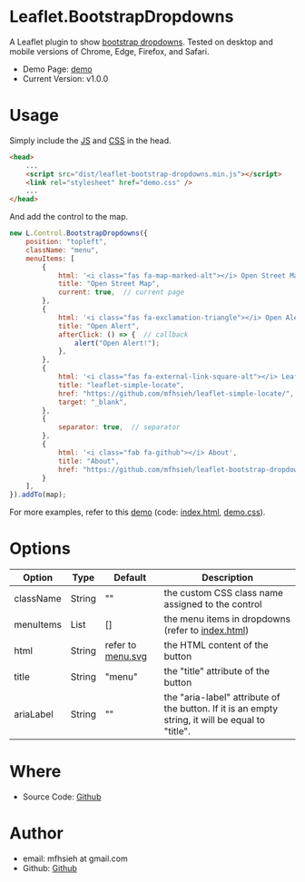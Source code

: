 Leaflet.BootstrapDropdowns
=

A Leaflet plugin to show [bootstrap dropdowns](https://getbootstrap.com/docs/5.3/components/dropdowns/). Tested on desktop and mobile versions of Chrome, Edge, Firefox, and Safari.

* Demo Page: [demo](https://mfhsieh.github.io/leaflet-bootstrap-dropdowns/) 
* Current Version: v1.0.0

# Usage

Simply include the [JS](dist/leaflet-bootstrap-dropdowns.min.js) and [CSS](examples/demo.css) in the head.

```html
<head>
    ...
    <script src="dist/leaflet-bootstrap-dropdowns.min.js"></script>
    <link rel="stylesheet" href="demo.css" />
    ...
</head>
```

And add the control to the map.

```js
new L.Control.BootstrapDropdowns({
    position: "topleft",
    className: "menu",
    menuItems: [
        {
            html: '<i class="fas fa-map-marked-alt"></i> Open Street Map',
            title: "Open Street Map",
            current: true,  // current page
        },
        {
            html: '<i class="fas fa-exclamation-triangle"></i> Open Alert',
            title: "Open Alert",
            afterClick: () => {  // callback
                alert("Open Alert!");
            },
        },
        {
            html: '<i class="fas fa-external-link-square-alt"></i> Leaflet.SimpleLocate',
            title: "leaflet-simple-locate",
            href: "https://github.com/mfhsieh/leaflet-simple-locate/",  // href with target
            target: "_blank",
        },
        {
            separator: true,  // separator
        },
        {
            html: '<i class="fab fa-github"></i> About',
            title: "About",
            href: "https://github.com/mfhsieh/leaflet-bootstrap-dropdowns",  // href without target
        }
    ],
}).addTo(map);
```

For more examples, refer to this [demo](https://mfhsieh.github.io/leaflet-bootstrap-dropdowns/) (code: [index.html](index.html), [demo.css](examples/demo.css)).


# Options

| Option    | Type   | Default                                                                                      | Description                                                                                                                     |
| --------- | ------ | -------------------------------------------------------------------------------------------- | ------------------------------------------------------------------------------------------------------------------------------- |
| className | String | ""                                                                                           | the custom CSS class name assigned to the control                                                                               |
| menuItems | List   | []                                                                                           | the menu items in dropdowns (refer to [index.html](index.html)) |
| html      | String | refer to [menu.svg](images/menu.svg) | the HTML content of the button                                                                                                 |
| title     | String | "menu"                                                                                       | the "title" attribute of the button                                                                                              |
| ariaLabel | String | ""                                                                                           | the "aria-label" attribute of the button. If it is an empty string, it will be equal to "title".                           |

# Where

* Source Code: [Github](https://github.com/mfhsieh/leaflet-bootstrap-dropdowns)

# Author

* email: mfhsieh at gmail.com
* Github: [Github](https://github.com/mfhsieh/)
